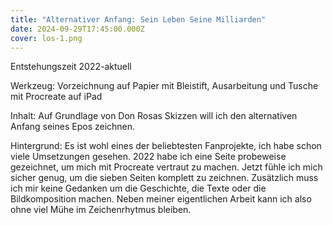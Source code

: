 ```yaml
---
title: "Alternativer Anfang: Sein Leben Seine Milliarden"
date: 2024-09-29T17:45:00.000Z
cover: los-1.png
---
```



Entstehungszeit 2022-aktuell

Werkzeug: Vorzeichnung auf Papier mit Bleistift, Ausarbeitung und Tusche mit Procreate auf iPad

Inhalt: Auf Grundlage von Don Rosas Skizzen will ich den alternativen Anfang seines Epos zeichnen.

Hintergrund: Es ist wohl eines der beliebtesten Fanprojekte, ich habe schon viele Umsetzungen gesehen. 2022 habe ich eine Seite probeweise gezeichnet, um mich mit Procreate vertraut zu machen. Jetzt fühle ich mich sicher genug, um die sieben Seiten komplett zu zeichnen. Zusätzlich muss ich mir keine Gedanken um die Geschichte, die Texte oder die Bildkomposition machen. Neben meiner eigentlichen Arbeit kann ich also ohne viel Mühe im Zeichenrhytmus bleiben.
